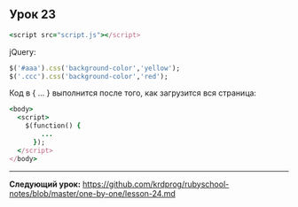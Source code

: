 ## Урок 23

```ruby
<script src="script.js"></script>
```

jQuery:
```ruby
$('#aaa').css('background-color','yellow');
$('.ccc').css('background-color','red');
```

Код в { ... } выполнится после того, как загрузится вся страница:
```ruby
<body>
  <script>
    $(function() {
        ...
      });
  </script>
</body>
```

---
**Следующий урок:**  https://github.com/krdprog/rubyschool-notes/blob/master/one-by-one/lesson-24.md